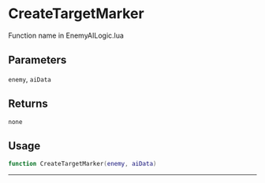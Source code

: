 # CreateTargetMarker
Function name in EnemyAILogic.lua
## Parameters
`enemy`, `aiData`
## Returns
`none`
## Usage
```lua
function CreateTargetMarker(enemy, aiData)
```
---
